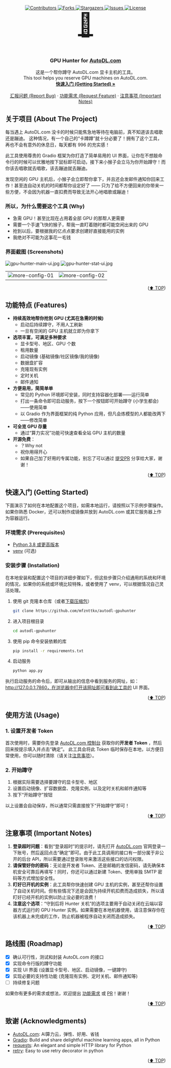 <!-- Thanks to https://github.com/othneildrew/Best-README-Template -->

<a name="readme-top"></a>
<div style="text-align: center">
  <a href="https://github.com/mfznttkx/autodl-gpuhunter/graphs/contributors">
    <img src="https://img.shields.io/github/contributors/mfznttkx/autodl-gpuhunter.svg?style=for-the-badge" alt="Contributors"/>
  </a>
  <a href="https://github.com/mfznttkx/autodl-gpuhunter/network/members">
    <img src="https://img.shields.io/github/forks/mfznttkx/autodl-gpuhunter.svg?style=for-the-badge" alt="Forks"/>
  </a>
  <a href="https://github.com/mfznttkx/autodl-gpuhunter/stargazers">
    <img src="https://img.shields.io/github/stars/mfznttkx/autodl-gpuhunter.svg?style=for-the-badge" alt="Stargazers"/>
  </a>
  <a href="https://github.com/mfznttkx/autodl-gpuhunter/issues">
    <img src="https://img.shields.io/github/issues/mfznttkx/autodl-gpuhunter.svg?style=for-the-badge" alt="Issues"/>
  </a>
  <a href="https://github.com/mfznttkx/autodl-gpuhunter/blob/master/LICENSE.txt">
    <img src="https://img.shields.io/github/license/mfznttkx/autodl-gpuhunter.svg?style=for-the-badge" alt="License"/>
  </a>
</div>

<div style="text-align: center">
  <a href="https://github.com/mfznttkx/autodl-gpuhunter">
    <h2 style="font-size: 72px; margin-top: 0">🐒</h2>
  </a>

  <h3 style="text-align: center">
    GPU Hunter for
    <a href="https://www.autodl.com/">AutoDL.com</a>
  </h3>

  <p style="text-align: center">
    这是一个帮你蹲守 AutoDL.com 显卡主机的工具。
    <br />
    This tool helps you reserve GPU machines on AutoDL.com.
    <br />
    <a href="#getting-started"><strong>快速入门 (Getting Started) »</strong></a>
    <br />
    <br />
    <a href="https://github.com/mfznttkx/autodl-gpuhunter/issues">汇报问题 (Report Bug)</a>
    ·
    <a href="https://github.com/mfznttkx/autodl-gpuhunter/issues">功能需求 (Request Feature)</a>
    ·
    <a href="https://github.com/mfznttkx/autodl-gpuhunter">注意事项 (Important Notes)</a>
  </p>
</div>

## 关于项目 (About The Project)

每当遇上 AutoDL.com 没卡的时候只能焦急地等待在电脑前，真不知道该去唱歌还是蹦迪。
这种情况，有一个自己的“卡蹲蹲”就十分必要了！拥有了这个工具，再也不会有意外的休息日，每天都有 996 的充实感！

此工具使用尊贵的 Gradio 框架为你打造了简单易用的 UI 界面，让你在不想敲命令行的时候可以优雅地按下鼠标即可启动，接下来小猴子会立马为你开始蹲守！而你该去唱歌就去唱歌，该去蹦迪就去蹦迪。

发现空闲的 GPU 主机后，小猴子会立即帮你拿下，并且还会发邮件通知你回来工作！甚至连自动关机的时间都帮你设定好了 ——
只为了给不方便回来的你带来一些方便，不会因为机器一直扣费而导致无法开心地唱歌或蹦迪！

### 所以，为什么需要这个工具 (Why)

* 急需 GPU！甚至比现在占用着全部 GPU 的那帮人更需要
* 需要一个手速飞快的猴子，帮我一直盯着随时都可能空闲出来的 GPU
* 抢到以后，要根据我的亿点点要求创建好直接能用的实例
* 我绝对不可能为这事花一毛钱

### 界面截图 (Screenshots)

![gpu-hunter-main-ui.jpg](docs%2Fscreenshots%2Fgpu-hunter-main-ui.jpg)
![gpu-hunter-stat-ui.jpg](docs%2Fscreenshots%2Fgpu-hunter-stat-ui.jpg)
<table>
  <tr>
  <td>
    <img src="./docs/screenshots/gpu-hunter-more-config-01.jpg" alt="more-config-01"/>
  </td>
  <td>
    <img src="./docs/screenshots/gpu-hunter-more-config-02.jpg" alt="more-config-02"/>
  </td>
  </tr>
</table>

<p style="text-align: right">(<a href="#readme-top">⬆️ TOP</a>)</p>

<a name="features"></a>

## 功能特点 (Features)

* **持续高效地帮你抢到 GPU (尤其在急需的时候)**
  * 启动后持续蹲守，不用人工刷新
  * 一旦有空闲的 GPU 主机就立即为你拿下
* **选项丰富，可满足多种要求**
  * 显卡型号、地区、GPU 个数
  * 租用数量
  * 启动镜像 (基础镜像/社区镜像/我的镜像)
  * 数据盘扩容
  * 克隆现有实例
  * 定时关机
  * 邮件通知
* **方便易用，简简单单**
  * 常见的 Python 环境即可安装，同时支持容器化部署——运行简单
  * 打出一条命令即可启动服务，按下一个按钮即可开始蹲守 (小学生都会) ——使用简单
  * 以 Gradio 作为界面框架的纯 Python 应用，但凡会炼模型的人都能改两下——修改简单
* **可全览 GPU 存量**
  * 通过“算力实况”功能可快速查看全站 GPU 主机的数量
* **开源免费**：
  * ？Why not
  * 祝你用得开心
  * 如果自己加了好用的专属功能，别忘了可以通过 [提交PR](https://github.com/mfznttkx/autodl-gpuhunter/pulls) 分享给大家，谢谢！

<p style="text-align: right">(<a href="#readme-top">⬆️ TOP</a>)</p>


<a name="getting-started"></a>

## 快速入门 (Getting Started)

下面演示了如何在本地配置这个项目，如需本地运行，请按照以下示例步骤操作。如果你熟悉 Docker，还可以制作成镜像并放到
AutoDL.com 或其它服务器上作为容器运行。

### 环境需求 (Prerequisites)

* [Python 3.8 或更高版本](https://www.python.org/downloads/)
* [venv](https://docs.python.org/3/library/venv.html) (可选)

### 安装步骤 (Installation)

在本地安装和配置这个项目的详细步骤如下，但这些步骤只介绍通用的系统和环境的情况，如果你的系统或环境比较特殊，或者使用了
venv，可以根据情况自己灵活处理。

1. 使用 git 克隆本仓库（或者[下载压缩包](https://github.com/mfznttkx/autodl-gpuhunter/archive/refs/heads/main.zip)）
   ```sh
   git clone https://github.com/mfznttkx/autodl-gpuhunter
   ```
2. 进入项目根目录
   ```sh
   cd autodl-gpuhunter
   ```
3. 使用 pip 命令安装依赖的库
   ```sh
   pip install -r requirements.txt
   ```
4. 启动服务
   ```sh
   python app.py
   ```

执行启动服务的命令后，即可从输出的信息中看到服务的网址，如：http://127.0.0.1:7860，在浏览器中打开该网址即可看到此工具的 UI 界面。

<p style="text-align: right">(<a href="#readme-top">⬆️ TOP</a>)</p>


<a name="usage"></a>

## 使用方法 (Usage)

### 1. 设置开发者 Token

首次使用时，需要你先登录 [AutoDL.com 控制台](https://www.autodl.com/console/center/settings/token) 获取你的**开发者 Token**
，然后回来按提示填入并点击“确定”。
此工具会将此 Token 临时保存在本地，以方便日常使用，你可以随时清除（请关注[注意事项](#important-notes)）。

### 2. 开始蹲守

1. 根据实际需要选择要蹲守的显卡型号、地区
2. 设置启动镜像、扩容数据盘、克隆实例，以及定时关机和邮件通知等
3. 按下“开始蹲守”按钮

以上设置会自动保存，所以通常只需直接按下“开始蹲守”即可！

<p style="text-align: right">(<a href="#readme-top">⬆️ TOP</a>)</p>


<a name="important-notes"></a>

## 注意事项 (Important Notes)

1. **登录超时问题**：看到“登录超时”的提示时，请先打开 [AutoDL.com](https://www.autodl.com)
   官网登录一下账号，然后返回点击“确定”即可。由于此工具调用的接口有一部分属于非公开的后台
   API，所以需要通过登录账号来激活这些接口的访问权限。
2. **请保管好你的密码**：无论是开发者 Token、还是邮箱的发信密码，请先确保本机安全可靠后再填写！同时，你还可以通过新建
   Token、使用单独 SMTP 密码等方式增加安全性。
3. **盯好已开机的实例**：此工具帮你快速创建 GPU 主机的实例，甚至还帮你设置了自动关机时间。但有些情况下还是会因为持续开机扣费而造成损失，所以请盯好已经开机的实例以防止没必要的浪费！
4. **注意这个选项**：“守到后将 Hunter 关机”的选项主要用于自动关闭在云端以容器方式运行的 GPU Hunter
   实例。如果需要在本地机器使用，请注意保存你在该机器上未完成的工作，防止机器被程序自动关闭而造成损失。

<p style="text-align: right">(<a href="#readme-top">⬆️ TOP</a>)</p>


<a name="roadmap"></a>

## 路线图 (Roadmap)

- [x] 确认可行性，测试和封装 AutoDL.com 的接口
- [x] 实现命令行版的蹲守功能
- [x] 实现 UI 界面 (设置显卡型号、地区、启动镜像，一键蹲守)
- [x] 实现必要的支持性功能 (克隆现有实例、定时关机、邮件通知等)
- [ ] 持续修复问题

如果你有更多的需求或想法，欢迎提出 [功能需求](https://github.com/mfznttkx/autodl-gpuhunter/issues)
或 [PR](https://github.com/mfznttkx/autodl-gpuhunter/pulls)！谢谢！

<p style="text-align: right">(<a href="#readme-top">⬆️ TOP</a>)</p>


<a name="acknowledgments"></a>

## 致谢 (Acknowledgments)

* [AutoDL.com](https://www.autodl.com/): AI算力云，弹性、好用、省钱
* [Gradio](https://github.com/gradio-app/gradio): Build and share delightful machine learning apps, all in Python
* [requests](https://github.com/psf/requests): An elegant and simple HTTP library for Python
* [retry](https://github.com/invl/retry): Easy to use retry decorator in python

<p style="text-align: right">(<a href="#readme-top">⬆️ TOP</a>)</p>
